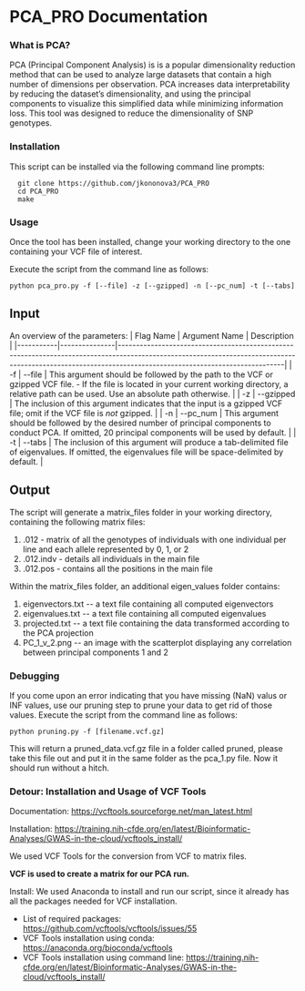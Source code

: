 # PCA_PRO Documentation

### What is PCA?
PCA (Principal Component Analysis) is is a popular dimensionality reduction method that can be used to analyze large datasets that contain a high number of dimensions per observation. PCA increases data interpretability by reducing the dataset’s dimensionality, and using the principal components to visualize this simplified data while minimizing information loss.
This tool was designed to reduce the dimensionality of SNP genotypes. 

### Installation
This script can be installed via the following command line prompts:  

```
  git clone https://github.com/jkononova3/PCA_PRO
  cd PCA_PRO
  make
```

### Usage

Once the tool has been installed, change your working directory to the one containing your VCF file of interest.

Execute the script from the command line as follows:
```
python pca_pro.py -f [--file] -z [--gzipped] -n [--pc_num] -t [--tabs]
```
## Input

An overview of the parameters:
| Flag Name | Argument Name | Description                                                                                                                                                                                             |
|-----------|---------------|---------------------------------------------------------------------------------------------------------------------------------------------------------------------------------------------------------|
| -f        | --file        | This argument should be followed by the path to the VCF or gzipped VCF file. - If the file is located in your current working directory, a relative path can be used. Use an absolute path otherwise.   |
| -z        | --gzipped     | The inclusion of this argument indicates that the input is a gzipped VCF file; omit if the VCF file is *not* gzipped.                                                                                   |
| -n        | --pc_num      | This argument should be followed by the desired number of principal components to conduct PCA. If omitted, 20 principal components will be used by default.                                             |
| -t        | --tabs        | The inclusion of this argument will produce a tab-delimited file of eigenvalues. If omitted, the eigenvalues file will be space-delimited by default.                                                   |

## Output
The script will generate a matrix_files folder in your working directory, containing the following matrix files:
1) .012 - matrix of all the genotypes of individuals with one individual per line and each allele represented by 0, 1, or 2
2) .012.indv - details all individuals in the main file
3) .012.pos - contains all the positions in the main file

Within the matrix_files folder, an additional eigen_values folder contains:
1) eigenvectors.txt -- a text file containing all computed eigenvectors
2) eigenvalues.txt -- a text file containing all computed eigenvalues
3) projected.txt -- a text file containing the data transformed according to the PCA projection
4) PC_1_v_2.png -- an image with the scatterplot displaying any correlation between principal components 1 and 2

### Debugging
If you come upon an error indicating that you have missing (NaN) valus or INF values, use our pruning step to prune your data to get rid of those values. 
Execute the script from the command line as follows:
```
python pruning.py -f [filename.vcf.gz]
```
This will return a pruned_data.vcf.gz file in a folder called pruned, please take this file out and put it in the same folder as the pca_1.py file. Now it should run without a hitch.


### Detour: Installation and Usage of VCF Tools

Documentation: 
https://vcftools.sourceforge.net/man_latest.html

Installation:
https://training.nih-cfde.org/en/latest/Bioinformatic-Analyses/GWAS-in-the-cloud/vcftools_install/

We used VCF Tools for the conversion from VCF to matrix files.

__VCF is used to create a matrix for our PCA run.__

Install:
We used Anaconda to install and run our script, since it already has all the packages needed for VCF installation.

- List of required packages: https://github.com/vcftools/vcftools/issues/55
- VCF Tools installation using conda: https://anaconda.org/bioconda/vcftools
- VCF Tools installation using command line: https://training.nih-cfde.org/en/latest/Bioinformatic-Analyses/GWAS-in-the-cloud/vcftools_install/
